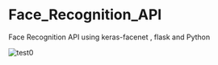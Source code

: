 # Face_Recognition_API
Face Recognition API using keras-facenet , flask and Python


![test0](https://user-images.githubusercontent.com/31994329/136490989-1027d7fa-a6b4-496d-ad4e-7ed9d923198b.jpg)
